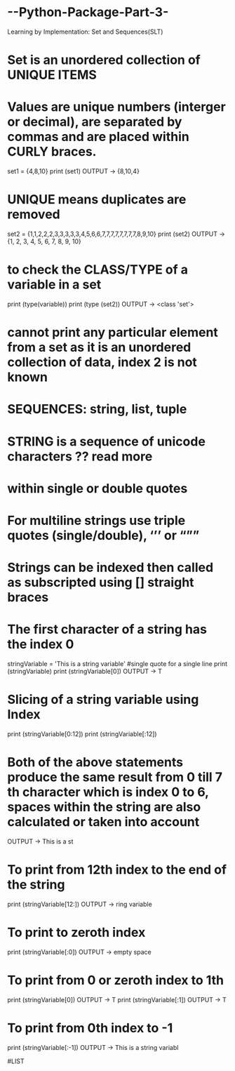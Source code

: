 # --Python-Package-Part-3-
Learning by Implementation: Set and Sequences(SLT)

# Set is an unordered collection of UNIQUE ITEMS
# Values are unique numbers (interger or decimal), are separated by commas and are placed within CURLY braces.
set1 = {4,8,10}
print (set1)
OUTPUT -> {8,10,4}

# UNIQUE means duplicates are removed
set2 = {1,1,2,2,2,3,3,3,3,3,4,5,6,6,7,7,7,7,7,7,7,7,8,9,10}
print (set2)
OUTPUT -> {1, 2, 3, 4, 5, 6, 7, 8, 9, 10}

# to check the CLASS/TYPE of a variable in a set
print (type(variable))
print (type (set2))
OUTPUT -> <class 'set'>

# cannot print any particular element from a set as it is an unordered collection of data, index 2 is not known

# SEQUENCES: string, list, tuple

# STRING is a sequence of unicode characters ?? read more
# within single or double quotes
# For multiline strings use triple quotes (single/double), ‘’’ or “””

# Strings can be indexed then called as subscripted using [] straight braces
# The first character of a string has the index 0

stringVariable = 'This is a string variable' #single quote for a single line
print (stringVariable)
print (stringVariable[0])
OUTPUT -> T

# Slicing of a string variable using Index

print (stringVariable[0:12])
print (stringVariable[:12])
# Both of the above statements produce the same result from 0 till 7 th character which is index 0 to 6, spaces within the string are also calculated or taken into account
OUTPUT -> This is a st

# To print from 12th index to the end of the string
print (stringVariable[12:])
OUTPUT -> ring variable

# To print to zeroth index
print (stringVariable[:0])
OUTPUT -> empty space

# To print from 0 or zeroth index to 1th
print (stringVariable[0])
OUTPUT -> T
print (stringVariable[:1])
OUTPUT -> T

# To print from 0th index to -1
print (stringVariable[:-1])
OUTPUT -> This is a string variabl

#LIST


